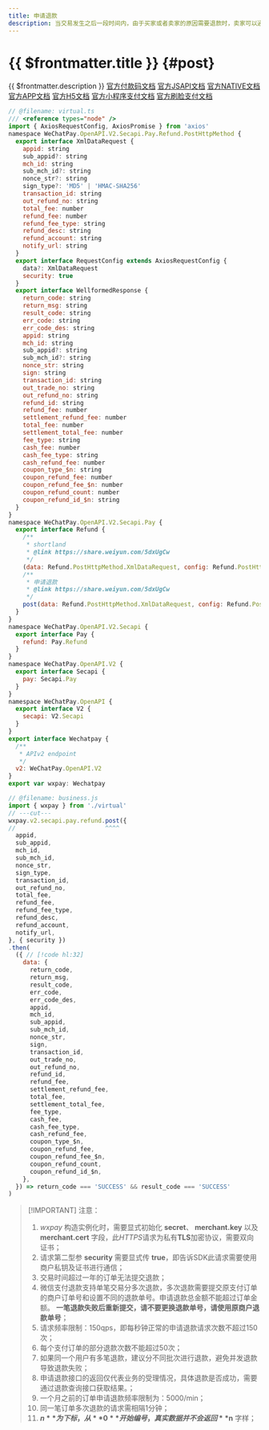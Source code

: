 ```yaml
---
title: 申请退款
description: 当交易发生之后一段时间内，由于买家或者卖家的原因需要退款时，卖家可以通过退款接口将支付款退还给买家，微信支付将在收到退款请求并且验证成功之后，按照退款规则将支付款按原路退到买家账号上。
---
```


# {{ $frontmatter.title }} {#post}

{{ $frontmatter.description }} [官方付款码文档](https://pay.weixin.qq.com/wiki/doc/api/micropay.php?chapter=9_4) [官方JSAPI文档](https://pay.weixin.qq.com/wiki/doc/api/jsapi.php?chapter=9_4) [官方NATIVE文档](https://pay.weixin.qq.com/wiki/doc/api/native.php?chapter=9_4) [官方APP文档](https://pay.weixin.qq.com/wiki/doc/api/app/app.php?chapter=9_4&index=6) [官方H5文档](https://pay.weixin.qq.com/wiki/doc/api/H5.php?chapter=9_4&index=4) [官方小程序支付文档](https://pay.weixin.qq.com/wiki/doc/api/wxa/wxa_api.php?chapter=9_4) [官方刷脸支付文档](https://share.weiyun.com/5dxUgCw)

```js twoslash
// @filename: virtual.ts
/// <reference types="node" />
import { AxiosRequestConfig, AxiosPromise } from 'axios'
namespace WeChatPay.OpenAPI.V2.Secapi.Pay.Refund.PostHttpMethod {
  export interface XmlDataRequest {
    appid: string
    sub_appid?: string
    mch_id: string
    sub_mch_id?: string
    nonce_str?: string
    sign_type?: 'MD5' | 'HMAC-SHA256'
    transaction_id: string
    out_refund_no: string
    total_fee: number
    refund_fee: number
    refund_fee_type: string
    refund_desc: string
    refund_account: string
    notify_url: string
  }
  export interface RequestConfig extends AxiosRequestConfig {
    data?: XmlDataRequest
    security: true
  }
  export interface WellformedResponse {
    return_code: string
    return_msg: string
    result_code: string
    err_code: string
    err_code_des: string
    appid: string
    mch_id: string
    sub_appid?: string
    sub_mch_id?: string
    nonce_str: string
    sign: string
    transaction_id: string
    out_trade_no: string
    out_refund_no: string
    refund_id: string
    refund_fee: number
    settlement_refund_fee: number
    total_fee: number
    settlement_total_fee: number
    fee_type: string
    cash_fee: number
    cash_fee_type: string
    cash_refund_fee: number
    coupon_type_$n: string
    coupon_refund_fee: number
    coupon_refund_fee_$n: number
    coupon_refund_count: number
    coupon_refund_id_$n: string
  }
}
namespace WeChatPay.OpenAPI.V2.Secapi.Pay {
  export interface Refund {
    /**
     * shortland
     * @link https://share.weiyun.com/5dxUgCw
     */
    (data: Refund.PostHttpMethod.XmlDataRequest, config: Refund.PostHttpMethod.RequestConfig): AxiosPromise<Refund.PostHttpMethod.WellformedResponse>
    /**
     * 申请退款
     * @link https://share.weiyun.com/5dxUgCw
     */
    post(data: Refund.PostHttpMethod.XmlDataRequest, config: Refund.PostHttpMethod.RequestConfig): AxiosPromise<Refund.PostHttpMethod.WellformedResponse>
  }
}
namespace WeChatPay.OpenAPI.V2.Secapi {
  export interface Pay {
    refund: Pay.Refund
  }
}
namespace WeChatPay.OpenAPI.V2 {
  export interface Secapi {
    pay: Secapi.Pay
  }
}
namespace WeChatPay.OpenAPI {
  export interface V2 {
    secapi: V2.Secapi
  }
}
export interface Wechatpay {
  /**
   * APIv2 endpoint
   */
  v2: WeChatPay.OpenAPI.V2
}
export var wxpay: Wechatpay

// @filename: business.js
import { wxpay } from './virtual'
// ---cut---
wxpay.v2.secapi.pay.refund.post({
//                         ^^^^
  appid,
  sub_appid,
  mch_id,
  sub_mch_id,
  nonce_str,
  sign_type,
  transaction_id,
  out_refund_no,
  total_fee,
  refund_fee,
  refund_fee_type,
  refund_desc,
  refund_account,
  notify_url,
}, { security })
.then(
  ({ // [!code hl:32]
    data: {
      return_code,
      return_msg,
      result_code,
      err_code,
      err_code_des,
      appid,
      mch_id,
      sub_appid,
      sub_mch_id,
      nonce_str,
      sign,
      transaction_id,
      out_trade_no,
      out_refund_no,
      refund_id,
      refund_fee,
      settlement_refund_fee,
      total_fee,
      settlement_total_fee,
      fee_type,
      cash_fee,
      cash_fee_type,
      cash_refund_fee,
      coupon_type_$n,
      coupon_refund_fee,
      coupon_refund_fee_$n,
      coupon_refund_count,
      coupon_refund_id_$n,
    },
  }) => return_code === 'SUCCESS' && result_code === 'SUCCESS'
)
```

> [!IMPORTANT] 注意：
> 1. *wxpay* 构造实例化时，需要显式初始化 **secret**、 **merchant.key** 以及 **merchant.cert** 字段，此*HTTPS*请求为私有**TLS**加密协议，需要双向证书；
> 1. 请求第二型参 **security** 需要显式传 **true**，即告诉SDK此请求需要使用商户私钥及证书进行通信；
> 1. 交易时间超过一年的订单无法提交退款；
> 1. 微信支付退款支持单笔交易分多次退款，多次退款需要提交原支付订单的商户订单号和设置不同的退款单号。申请退款总金额不能超过订单金额。 **一笔退款失败后重新提交，请不要更换退款单号，请使用原商户退款单号**；
> 1. 请求频率限制：150qps，即每秒钟正常的申请退款请求次数不超过150次；
> 1. 每个支付订单的部分退款次数不能超过50次；
> 1. 如果同一个用户有多笔退款，建议分不同批次进行退款，避免并发退款导致退款失败；
> 1. 申请退款接口的返回仅代表业务的受理情况，具体退款是否成功，需要通过退款查询接口获取结果。；
> 1. 一个月之前的订单申请退款频率限制为：5000/min；
> 1. 同一笔订单多次退款的请求需相隔1分钟；
> 1. **$n** 为下标，从 **0** 开始编号，真实数据并不会返回 **$n** 字样；
